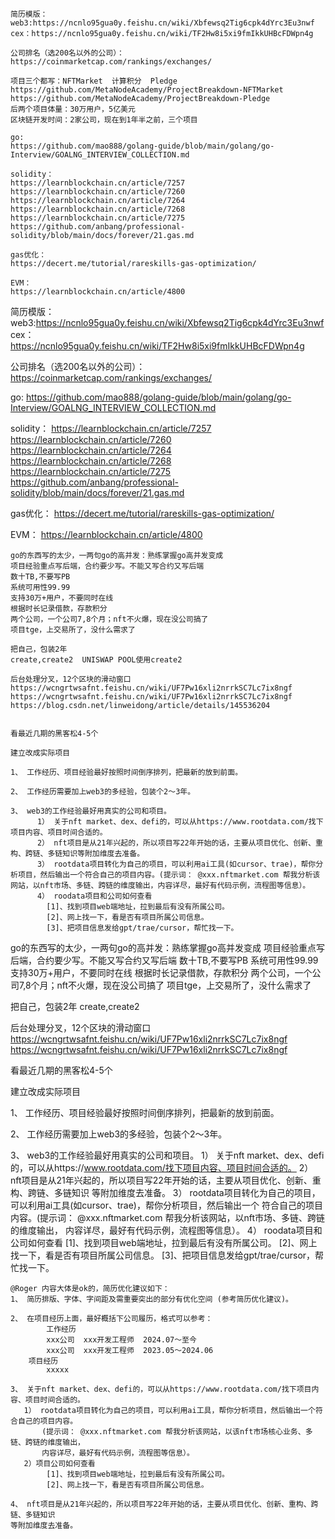     简历模版：
    web3:https://ncnlo95gua0y.feishu.cn/wiki/Xbfewsq2Tig6cpk4dYrc3Eu3nwf
    cex：https://ncnlo95gua0y.feishu.cn/wiki/TF2Hw8i5xi9fmIkkUHBcFDWpn4g
    
    公司排名（选200名以外的公司）：
    https://coinmarketcap.com/rankings/exchanges/
	
	项目三个都写：NFTMarket  计算积分  Pledge 
	https://github.com/MetaNodeAcademy/ProjectBreakdown-NFTMarket
	https://github.com/MetaNodeAcademy/ProjectBreakdown-Pledge
	后两个项目体量：30万用户，5亿美元
	区块链开发时间：2家公司，现在到1年半之前，三个项目
    
    go:
    https://github.com/mao888/golang-guide/blob/main/golang/go-Interview/GOALNG_INTERVIEW_COLLECTION.md
    
    solidity： 
    https://learnblockchain.cn/article/7257
    https://learnblockchain.cn/article/7260
    https://learnblockchain.cn/article/7264
    https://learnblockchain.cn/article/7268
    https://learnblockchain.cn/article/7275
    https://github.com/anbang/professional-solidity/blob/main/docs/forever/21.gas.md
    
    gas优化：
    https://decert.me/tutorial/rareskills-gas-optimization/
    
    EVM：
    https://learnblockchain.cn/article/4800


















    
简历模版：
web3:https://ncnlo95gua0y.feishu.cn/wiki/Xbfewsq2Tig6cpk4dYrc3Eu3nwf
cex：https://ncnlo95gua0y.feishu.cn/wiki/TF2Hw8i5xi9fmIkkUHBcFDWpn4g

公司排名（选200名以外的公司）：
https://coinmarketcap.com/rankings/exchanges/

go:
https://github.com/mao888/golang-guide/blob/main/golang/go-Interview/GOALNG_INTERVIEW_COLLECTION.md

solidity： 
https://learnblockchain.cn/article/7257
https://learnblockchain.cn/article/7260
https://learnblockchain.cn/article/7264
https://learnblockchain.cn/article/7268
https://learnblockchain.cn/article/7275
https://github.com/anbang/professional-solidity/blob/main/docs/forever/21.gas.md

gas优化：
https://decert.me/tutorial/rareskills-gas-optimization/

EVM：
https://learnblockchain.cn/article/4800


    go的东西写的太少，一两句go的高并发：熟练掌握go高并发变成
    项目经验重点写后端，合约要少写。不能又写合约又写后端
    数十TB,不要写PB
    系统可用性99.99
    支持30万+用户，不要同时在线
    根据时长记录借款，存款积分
    两个公司，一个公司7,8个月；nft不火爆，现在没公司搞了
    项目tge，上交易所了，没什么需求了
    
    把自己，包装2年
    create,create2  UNISWAP POOL使用create2
    
    后台处理分叉，12个区块的滑动窗口
    https://wcngrtwsafnt.feishu.cn/wiki/UF7Pw16xli2nrrkSC7Lc7ix8ngf
    https://wcngrtwsafnt.feishu.cn/wiki/UF7Pw16xli2nrrkSC7Lc7ix8ngf
	https://blog.csdn.net/linweidong/article/details/145536204
    
    
    看最近几期的黑客松4-5个
    
    建立改成实际项目
    
    1、 工作经历、项目经验最好按照时间倒序排列，把最新的放到前面。
    
    2、 工作经历需要加上web3的多经验，包装个2～3年。
    
    3、 web3的工作经验最好用真实的公司和项目。
          1） 关于nft market、dex、defi的，可以从https://www.rootdata.com/找下项目内容、项目时间合适的。
          2） nft项目是从21年兴起的，所以项目写22年开始的话，主要从项目优化、创新、重构、跨链、多链知识等附加维度去准备。
          3） rootdata项目转化为自己的项目，可以利用ai工具(如cursor、trae)，帮你分析项目，然后输出一个符合自己的项目内容。(提示词： @xxx.nftmarket.com 帮我分析该网站，以nft市场、多链、跨链的维度输出，内容详尽，最好有代码示例，流程图等信息）。
          4） roodata项目和公司如何查看
            [1]、找到项目web端地址，拉到最后有没有所属公司。
            [2]、网上找一下，看是否有项目所属公司信息。
            [3]、把项目信息发给gpt/trae/cursor，帮忙找一下。

go的东西写的太少，一两句go的高并发：熟练掌握go高并发变成
项目经验重点写后端，合约要少写。不能又写合约又写后端
数十TB,不要写PB
系统可用性99.99
支持30万+用户，不要同时在线
根据时长记录借款，存款积分
两个公司，一个公司7,8个月；nft不火爆，现在没公司搞了
项目tge，上交易所了，没什么需求了

把自己，包装2年
create,create2

后台处理分叉，12个区块的滑动窗口
https://wcngrtwsafnt.feishu.cn/wiki/UF7Pw16xli2nrrkSC7Lc7ix8ngf
https://wcngrtwsafnt.feishu.cn/wiki/UF7Pw16xli2nrrkSC7Lc7ix8ngf


看最近几期的黑客松4-5个

建立改成实际项目

1、 工作经历、项目经验最好按照时间倒序排列，把最新的放到前面。

2、 工作经历需要加上web3的多经验，包装个2～3年。

3、 web3的工作经验最好用真实的公司和项目。
      1） 关于nft market、dex、defi的，可以从https://www.rootdata.com/找下项目内容、项目时间合适的。
      2） nft项目是从21年兴起的，所以项目写22年开始的话，主要从项目优化、创新、重构、跨链、多链知识
	  等附加维度去准备。
      3） rootdata项目转化为自己的项目，可以利用ai工具(如cursor、trae)，帮你分析项目，然后输出一个
	  符合自己的项目内容。(提示词： @xxx.nftmarket.com 帮我分析该网站，以nft市场、多链、跨链的维度输出，
	  内容详尽，最好有代码示例，流程图等信息）。
      4） roodata项目和公司如何查看
        [1]、找到项目web端地址，拉到最后有没有所属公司。
        [2]、网上找一下，看是否有项目所属公司信息。
        [3]、把项目信息发给gpt/trae/cursor，帮忙找一下。


    @Roger 内容大体是ok的，简历优化建议如下：
    1、 简历排版、字体、字间距及需重要突出的部分有优化空间 (参考简历优化建议)。
    
    2、 在项目经历上面，最好概括下公司履历，格式可以参考：
            工作经历 
    		xxx公司  xxx开发工程师  2024.07～至今
    		xxx公司  xxx开发工程师  2023.05～2024.06
    	项目经历
    		xxxxx
    
    3、 关于nft market、dex、defi的，可以从https://www.rootdata.com/找下项目内容、项目时间合适的。
       1） rootdata项目转化为自己的项目，可以利用ai工具，帮你分析项目，然后输出一个符合自己的项目内容。
           (提示词： @xxx.nftmarket.com 帮我分析该网站，以该nft市场核心业务、多链、跨链的维度输出，
    	   内容详尽，最好有代码示例，流程图等信息）。
       2）项目公司如何查看
            [1]、找到项目web端地址，拉到最后有没有所属公司。
            [2]、网上找一下，看是否有项目所属公司信息。
    
    4、 nft项目是从21年兴起的，所以项目写22年开始的话，主要从项目优化、创新、重构、跨链、多链知识
    等附加维度去准备。
